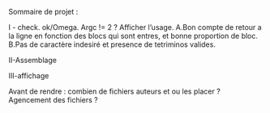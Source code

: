 Sommaire de projet :

I - check.
ok/Omega. Argc != 2 ? Afficher l’usage.
A.Bon compte de retour a la ligne en fonction des blocs qui sont entres, et bonne proportion de bloc.
B.Pas de caractère indesiré et presence de tetriminos valides.

II-Assemblage

III-affichage


Avant de rendre : combien de fichiers auteurs et ou les placer ? Agencement des fichiers ?
